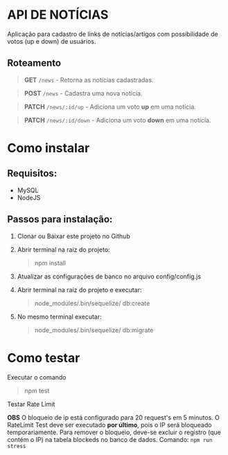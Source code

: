 # API DE NOTÍCIAS

Aplicação para cadastro de links de notícias/artigos com possibilidade de votos (up e down) de usuários.

## Roteamento 

> **GET** `/news` - Retorna as notícias cadastradas.

> **POST** `/news` - Cadastra uma nova notícia.

> **PATCH** `/news/:id/up` - Adiciona um voto **up** em uma notícia.

> **PATCH** `/news/:id/down` - Adiciona um voto **down** em uma notícia.

# Como instalar

## Requisitos:
* MySQL
* NodeJS 

## Passos para instalação:
1. Clonar ou Baixar este projeto no Github
2. Abrir terminal na raiz do projeto:
    > npm install

3. Atualizar as configurações de banco no arquivo config/config.js

4. Abrir terminal na raiz do projeto e executar:
    > node_modules/.bin/sequelize/ db:create
5. No mesmo terminal executar:
    > node_modules/.bin/sequelize/ db:migrate  

# Como testar

Executar o comando
> npm test


Testar Rate Limit
>
**OBS** O bloqueio de ip está configurado para 20 request's em 5 minutos.
O RateLimit Test deve ser executado **por último**, pois o IP será bloqueado temporariamente.
Para remover o bloqueio, deve-se excluir o registro (que contém o IP) na tabela blockeds no banco de dados.
Comando: `npm run stress`

